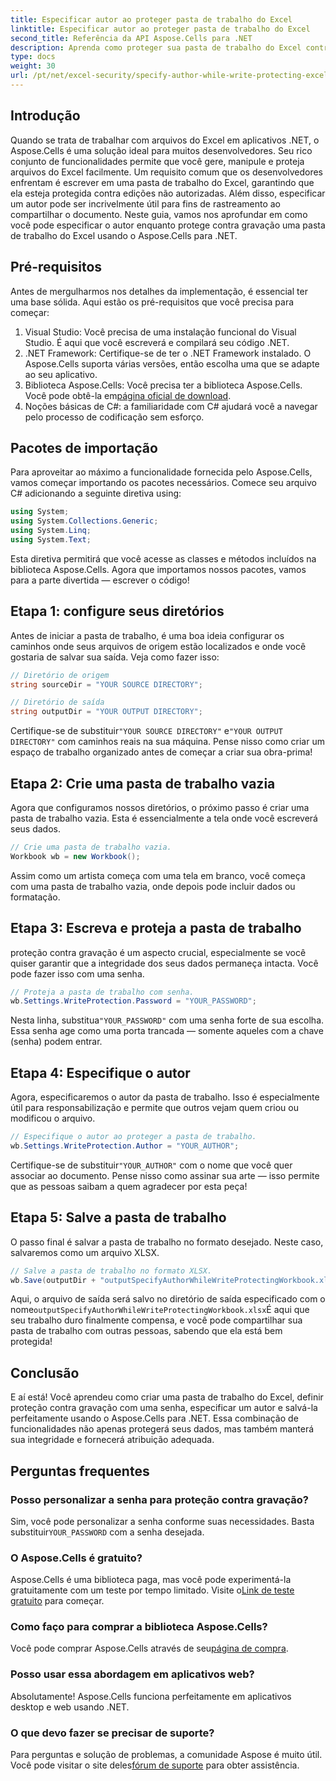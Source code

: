```yaml
---
title: Especificar autor ao proteger pasta de trabalho do Excel
linktitle: Especificar autor ao proteger pasta de trabalho do Excel
second_title: Referência da API Aspose.Cells para .NET
description: Aprenda como proteger sua pasta de trabalho do Excel contra gravação ao especificar um autor usando o Aspose.Cells para .NET neste guia passo a passo.
type: docs
weight: 30
url: /pt/net/excel-security/specify-author-while-write-protecting-excel-workbook/
---
```

## Introdução

Quando se trata de trabalhar com arquivos do Excel em aplicativos .NET, o Aspose.Cells é uma solução ideal para muitos desenvolvedores. Seu rico conjunto de funcionalidades permite que você gere, manipule e proteja arquivos do Excel facilmente. Um requisito comum que os desenvolvedores enfrentam é escrever em uma pasta de trabalho do Excel, garantindo que ela esteja protegida contra edições não autorizadas. Além disso, especificar um autor pode ser incrivelmente útil para fins de rastreamento ao compartilhar o documento. Neste guia, vamos nos aprofundar em como você pode especificar o autor enquanto protege contra gravação uma pasta de trabalho do Excel usando o Aspose.Cells para .NET.

## Pré-requisitos

Antes de mergulharmos nos detalhes da implementação, é essencial ter uma base sólida. Aqui estão os pré-requisitos que você precisa para começar:

1. Visual Studio: Você precisa de uma instalação funcional do Visual Studio. É aqui que você escreverá e compilará seu código .NET.
2. .NET Framework: Certifique-se de ter o .NET Framework instalado. O Aspose.Cells suporta várias versões, então escolha uma que se adapte ao seu aplicativo.
3.  Biblioteca Aspose.Cells: Você precisa ter a biblioteca Aspose.Cells. Você pode obtê-la em[página oficial de download](https://releases.aspose.com/cells/net/).
4. Noções básicas de C#: a familiaridade com C# ajudará você a navegar pelo processo de codificação sem esforço.

## Pacotes de importação

Para aproveitar ao máximo a funcionalidade fornecida pelo Aspose.Cells, vamos começar importando os pacotes necessários. Comece seu arquivo C# adicionando a seguinte diretiva using:

```csharp
using System;
using System.Collections.Generic;
using System.Linq;
using System.Text;
```

Esta diretiva permitirá que você acesse as classes e métodos incluídos na biblioteca Aspose.Cells. Agora que importamos nossos pacotes, vamos para a parte divertida — escrever o código!

## Etapa 1: configure seus diretórios

Antes de iniciar a pasta de trabalho, é uma boa ideia configurar os caminhos onde seus arquivos de origem estão localizados e onde você gostaria de salvar sua saída. Veja como fazer isso:

```csharp
// Diretório de origem
string sourceDir = "YOUR SOURCE DIRECTORY";

// Diretório de saída
string outputDir = "YOUR OUTPUT DIRECTORY";
```

 Certifique-se de substituir`"YOUR SOURCE DIRECTORY"` e`"YOUR OUTPUT DIRECTORY"` com caminhos reais na sua máquina. Pense nisso como criar um espaço de trabalho organizado antes de começar a criar sua obra-prima!

## Etapa 2: Crie uma pasta de trabalho vazia

Agora que configuramos nossos diretórios, o próximo passo é criar uma pasta de trabalho vazia. Esta é essencialmente a tela onde você escreverá seus dados.

```csharp
// Crie uma pasta de trabalho vazia.
Workbook wb = new Workbook();
```

Assim como um artista começa com uma tela em branco, você começa com uma pasta de trabalho vazia, onde depois pode incluir dados ou formatação.

## Etapa 3: Escreva e proteja a pasta de trabalho

proteção contra gravação é um aspecto crucial, especialmente se você quiser garantir que a integridade dos seus dados permaneça intacta. Você pode fazer isso com uma senha.

```csharp
// Proteja a pasta de trabalho com senha.
wb.Settings.WriteProtection.Password = "YOUR_PASSWORD";
```

 Nesta linha, substitua`"YOUR_PASSWORD"` com uma senha forte de sua escolha. Essa senha age como uma porta trancada — somente aqueles com a chave (senha) podem entrar.

## Etapa 4: Especifique o autor

Agora, especificaremos o autor da pasta de trabalho. Isso é especialmente útil para responsabilização e permite que outros vejam quem criou ou modificou o arquivo.

```csharp
// Especifique o autor ao proteger a pasta de trabalho.
wb.Settings.WriteProtection.Author = "YOUR_AUTHOR";
```

 Certifique-se de substituir`"YOUR_AUTHOR"` com o nome que você quer associar ao documento. Pense nisso como assinar sua arte — isso permite que as pessoas saibam a quem agradecer por esta peça!

## Etapa 5: Salve a pasta de trabalho

O passo final é salvar a pasta de trabalho no formato desejado. Neste caso, salvaremos como um arquivo XLSX. 

```csharp
// Salve a pasta de trabalho no formato XLSX.
wb.Save(outputDir + "outputSpecifyAuthorWhileWriteProtectingWorkbook.xlsx");
```

 Aqui, o arquivo de saída será salvo no diretório de saída especificado com o nome`outputSpecifyAuthorWhileWriteProtectingWorkbook.xlsx`É aqui que seu trabalho duro finalmente compensa, e você pode compartilhar sua pasta de trabalho com outras pessoas, sabendo que ela está bem protegida!

## Conclusão

E aí está! Você aprendeu como criar uma pasta de trabalho do Excel, definir proteção contra gravação com uma senha, especificar um autor e salvá-la perfeitamente usando o Aspose.Cells para .NET. Essa combinação de funcionalidades não apenas protegerá seus dados, mas também manterá sua integridade e fornecerá atribuição adequada.

## Perguntas frequentes

### Posso personalizar a senha para proteção contra gravação?  
 Sim, você pode personalizar a senha conforme suas necessidades. Basta substituir`YOUR_PASSWORD` com a senha desejada.

### O Aspose.Cells é gratuito?  
 Aspose.Cells é uma biblioteca paga, mas você pode experimentá-la gratuitamente com um teste por tempo limitado. Visite o[Link de teste gratuito](https://releases.aspose.com/) para começar.

### Como faço para comprar a biblioteca Aspose.Cells?  
 Você pode comprar Aspose.Cells através de seu[página de compra](https://purchase.aspose.com/buy).

### Posso usar essa abordagem em aplicativos web?  
Absolutamente! Aspose.Cells funciona perfeitamente em aplicativos desktop e web usando .NET.

### O que devo fazer se precisar de suporte?  
Para perguntas e solução de problemas, a comunidade Aspose é muito útil. Você pode visitar o site deles[fórum de suporte](https://forum.aspose.com/c/cells/9) para obter assistência.